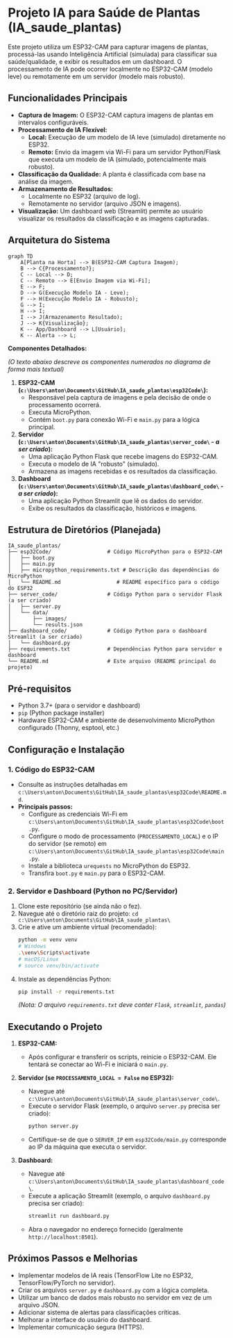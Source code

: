 # Projeto IA para Saúde de Plantas (IA_saude_plantas)

Este projeto utiliza um ESP32-CAM para capturar imagens de plantas, processá-las usando Inteligência Artificial (simulada) para classificar sua saúde/qualidade, e exibir os resultados em um dashboard. O processamento de IA pode ocorrer localmente no ESP32-CAM (modelo leve) ou remotamente em um servidor (modelo mais robusto).

## Funcionalidades Principais

*   **Captura de Imagem:** O ESP32-CAM captura imagens de plantas em intervalos configuráveis.
*   **Processamento de IA Flexível:**
    *   **Local:** Execução de um modelo de IA leve (simulado) diretamente no ESP32.
    *   **Remoto:** Envio da imagem via Wi-Fi para um servidor Python/Flask que executa um modelo de IA (simulado, potencialmente mais robusto).
*   **Classificação da Qualidade:** A planta é classificada com base na análise da imagem.
*   **Armazenamento de Resultados:**
    *   Localmente no ESP32 (arquivo de log).
    *   Remotamente no servidor (arquivo JSON e imagens).
*   **Visualização:** Um dashboard web (Streamlit) permite ao usuário visualizar os resultados da classificação e as imagens capturadas.

## Arquitetura do Sistema

```mermaid
graph TD
    A[Planta na Horta] --> B(ESP32-CAM Captura Imagem);
    B --> C{Processamento?};
    C -- Local --> D;
    C -- Remoto --> E[Envio Imagem via Wi-Fi];
    E --> F;
    D --> G(Execução Modelo IA - Leve);
    F --> H(Execução Modelo IA - Robusto);
    G --> I;
    H --> I;
    I --> J(Armazenamento Resultado);
    J --> K{Visualização};
    K -- App/Dashboard --> L[Usuário];
    K -- Alerta --> L;

```

**Componentes Detalhados:**

*(O texto abaixo descreve os componentes numerados no diagrama de forma mais textual)*

1.  **ESP32-CAM (`c:\Users\anton\Documents\GitHub\IA_saude_plantas\esp32Code\`):**
    *   Responsável pela captura de imagens e pela decisão de onde o processamento ocorrerá.
    *   Executa MicroPython.
    *   Contém `boot.py` para conexão Wi-Fi e `main.py` para a lógica principal.
2.  **Servidor (`c:\Users\anton\Documents\GitHub\IA_saude_plantas\server_code\` - *a ser criado*):**
    *   Uma aplicação Python Flask que recebe imagens do ESP32-CAM.
    *   Executa o modelo de IA "robusto" (simulado).
    *   Armazena as imagens recebidas e os resultados da classificação.
3.  **Dashboard (`c:\Users\anton\Documents\GitHub\IA_saude_plantas\dashboard_code\` - *a ser criado*):**
    *   Uma aplicação Python Streamlit que lê os dados do servidor.
    *   Exibe os resultados da classificação, históricos e imagens.

## Estrutura de Diretórios (Planejada)

```
IA_saude_plantas/
├── esp32Code/                  # Código MicroPython para o ESP32-CAM
│   ├── boot.py
│   ├── main.py
│   ├── micropython_requirements.txt # Descrição das dependências do MicroPython
│   └── README.md                  # README específico para o código do ESP32
├── server_code/                # Código Python para o servidor Flask (a ser criado)
│   ├── server.py
│   └── data/
│       ├── images/
│       └── results.json
├── dashboard_code/             # Código Python para o dashboard Streamlit (a ser criado)
│   └── dashboard.py
├── requirements.txt            # Dependências Python para servidor e dashboard
└── README.md                   # Este arquivo (README principal do projeto)
```

## Pré-requisitos

*   Python 3.7+ (para o servidor e dashboard)
*   `pip` (Python package installer)
*   Hardware ESP32-CAM e ambiente de desenvolvimento MicroPython configurado (Thonny, esptool, etc.)

## Configuração e Instalação

### 1. Código do ESP32-CAM

*   Consulte as instruções detalhadas em `c:\Users\anton\Documents\GitHub\IA_saude_plantas\esp32Code\README.md`.
*   **Principais passos:**
    *   Configure as credenciais Wi-Fi em `c:\Users\anton\Documents\GitHub\IA_saude_plantas\esp32Code\boot.py`.
    *   Configure o modo de processamento (`PROCESSAMENTO_LOCAL`) e o IP do servidor (se remoto) em `c:\Users\anton\Documents\GitHub\IA_saude_plantas\esp32Code\main.py`.
    *   Instale a biblioteca `urequests` no MicroPython do ESP32.
    *   Transfira `boot.py` e `main.py` para o ESP32-CAM.

### 2. Servidor e Dashboard (Python no PC/Servidor)

1.  Clone este repositório (se ainda não o fez).
2.  Navegue até o diretório raiz do projeto: `cd c:\Users\anton\Documents\GitHub\IA_saude_plantas\`
3.  Crie e ative um ambiente virtual (recomendado):
    ```bash
    python -m venv venv
    # Windows
    .\venv\Scripts\activate
    # macOS/Linux
    # source venv/bin/activate
    ```
4.  Instale as dependências Python:
    ```bash
    pip install -r requirements.txt
    ```
    *(Nota: O arquivo `requirements.txt` deve conter `Flask`, `streamlit`, `pandas`)*

## Executando o Projeto

1.  **ESP32-CAM:**
    *   Após configurar e transferir os scripts, reinicie o ESP32-CAM. Ele tentará se conectar ao Wi-Fi e iniciará o `main.py`.

2.  **Servidor (se `PROCESSAMENTO_LOCAL = False` no ESP32):**
    *   Navegue até `c:\Users\anton\Documents\GitHub\IA_saude_plantas\server_code\`.
    *   Execute o servidor Flask (exemplo, o arquivo `server.py` precisa ser criado):
        ```bash
        python server.py
        ```
    *   Certifique-se de que o `SERVER_IP` em `esp32Code/main.py` corresponde ao IP da máquina que executa o servidor.

3.  **Dashboard:**
    *   Navegue até `c:\Users\anton\Documents\GitHub\IA_saude_plantas\dashboard_code\`.
    *   Execute a aplicação Streamlit (exemplo, o arquivo `dashboard.py` precisa ser criado):
        ```bash
        streamlit run dashboard.py
        ```
    *   Abra o navegador no endereço fornecido (geralmente `http://localhost:8501`).

## Próximos Passos e Melhorias

*   Implementar modelos de IA reais (TensorFlow Lite no ESP32, TensorFlow/PyTorch no servidor).
*   Criar os arquivos `server.py` e `dashboard.py` com a lógica completa.
*   Utilizar um banco de dados mais robusto no servidor em vez de um arquivo JSON.
*   Adicionar sistema de alertas para classificações críticas.
*   Melhorar a interface do usuário do dashboard.
*   Implementar comunicação segura (HTTPS).